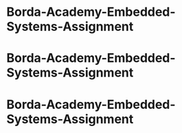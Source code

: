 # Borda-Academy-Embedded-Systems-Assignment
# Borda-Academy-Embedded-Systems-Assignment
# Borda-Academy-Embedded-Systems-Assignment
